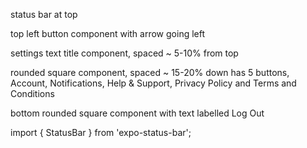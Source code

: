 status bar at top

top left button component with arrow going left

settings text title component, spaced ~ 5-10% from top

rounded square component, spaced ~ 15-20% down
has 5 buttons, Account, Notifications, Help & Support, Privacy Policy and Terms and Conditions

bottom rounded square component with text labelled Log Out

import { StatusBar } from 'expo-status-bar';
